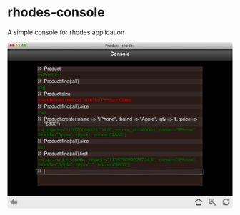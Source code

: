 rhodes-console
==============
A simple console for rhodes application


![Image Alt](https://github.com/surendrans/rhodes-console/blob/master/public/images/screenshots/console.png)
